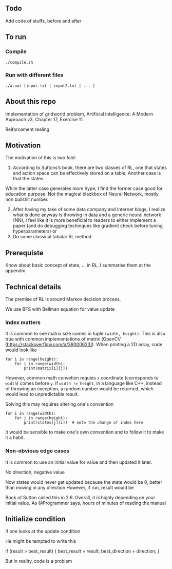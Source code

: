 ## Todo
Add code of stuffs, before and after


## To run
### Compile
`./compile.sh`
### Run with different files
`./a.out [input.txt | input2.txt | ... ]`

## About this repo
Implementation of gridworld problem, Artificial Intelligence: A Modern Approach v3, Chapter 17, Exercise 11.

Reiforcement realing


## Motivation
The motivation of this is two fold:

1. According to Suttons’s book, there are two classes of RL, one that states and action space can be effectively stored on a table. Another case is that the states 

While the latter case generates more hype, I find the former case good for education purpose. Not the magical blackbox of Neural Network, mostly non bullshit number.

2. After having my take of some data company and Internet blogs, I realize what is done anyway is throwing in data and a generic neural network (NN), I feel like it is  more beneficial to readers to either implement a paper (and do debugging techniques like gradient check before tuning hyperparameters) 
or
2. Do some classical tabular RL method


## Prerequiste
Know about basic concept of state, … in RL, I summarise them at the appendix


## Technical details
The premise of RL is around Markov decision process, 

We use BFS with Bellman equation for value update
### Index matters
It is common to see matrix size comes in tuple `(width, height)`. This is also true with common implementations of matrix (OpenCV [https://stackoverflow.com/a/39000623]). When printing a 2D array, code would look like
```
for i in range(height):
    for j in range(width):
        print(matrix[i][j])
```
However, common math convetion requies `x` coordinate (corresponds to `width`) comes before `y`. If `width != height`, in a language like C++, instead of throwing an exception, a random number would be returned, which would lead to unpredictable result.

Solving this may requires altering one's convention
```
for i in range(width):
    for j in range(height):
        print(states[j][i])  # note the change of index here
```

It would be sensible to make one's own convention and to follow it to make it a habit.

### Non-obvious edge cases

It is common to use an initial value for value and then updated it later. 

No direction, negative value

Now states would never get updated because the state would be 0, better than moving in any direction 
However, if run, result would be


Book of Sutton called this in 2.6. Overall, it is highly depending on your initial value. As @Programmer says, hours of minutes of reading the manual


## Initialize condition
If one looks at the update condition


He might be tempted to write this

if (result > best_result) {
    best_result = result;
    best_direction = direction;
}

But in reality, code is a problem
